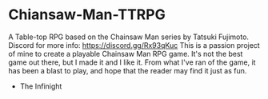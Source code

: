 # Chiansaw-Man-TTRPG
A Table-top RPG based on the Chainsaw Man series by Tatsuki Fujimoto. Discord for more info: https://discord.gg/Rx93qKuc
This is a passion project of mine to create a playable Chainsaw Man RPG game. It's not the best game out there, but I made it and I like it.
From what I've ran of the game, it has been a blast to play, and hope that the reader may find it just as fun.
- The Infinight
